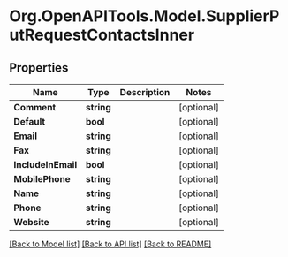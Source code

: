 # Org.OpenAPITools.Model.SupplierPutRequestContactsInner

## Properties

Name | Type | Description | Notes
------------ | ------------- | ------------- | -------------
**Comment** | **string** |  | [optional] 
**Default** | **bool** |  | [optional] 
**Email** | **string** |  | [optional] 
**Fax** | **string** |  | [optional] 
**IncludeInEmail** | **bool** |  | [optional] 
**MobilePhone** | **string** |  | [optional] 
**Name** | **string** |  | [optional] 
**Phone** | **string** |  | [optional] 
**Website** | **string** |  | [optional] 

[[Back to Model list]](../README.md#documentation-for-models) [[Back to API list]](../README.md#documentation-for-api-endpoints) [[Back to README]](../README.md)

